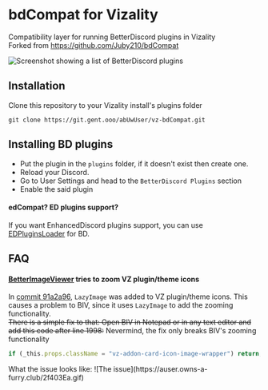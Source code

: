 # bdCompat for Vizality

Compatibility layer for running BetterDiscord plugins in Vizality<br>
Forked from https://github.com/Juby210/bdCompat

![Screenshot showing a list of BetterDiscord plugins](https://auser.owns-a-furry.club/bfddF92.png)

## Installation

Clone this repository to your Vizality install's plugins folder

```
git clone https://git.gent.ooo/abUwUser/vz-bdCompat.git
```

## Installing BD plugins

<!-- Before you download and install any BD plugins, please take a look at the incompatibilites note on `INCOMPATIBILITIES.md` file -->

- Put the plugin in the `plugins` folder, if it doesn't exist then create one.
- Reload your Discord.
- Go to User Settings and head to the `BetterDiscord Plugins` section
- Enable the said plugin

#### edCompat? ED plugins support?
If you want EnhancedDiscord plugins support, you can use [EDPluginsLoader](https://github.com/Juby210/EDPluginsLoader) for BD.

## FAQ
#### [BetterImageViewer](https://github.com/1Lighty/BetterDiscordPlugins/tree/master/Plugins/BetterImageViewer) tries to zoom VZ plugin/theme icons
In [commit 91a2a96](https://github.com/vizality/vizality/commit/91a2a964ff61c52500560aff4713a8facf607051), `LazyImage` was added to VZ plugin/theme icons. This causes a problem to BIV, since it uses `LazyImage` to add the zooming functionality.<br />
~~There is a simple fix to that: Open BIV in Notepad or in any text editor and add this code after line 1998:~~ Nevermind, the fix only breaks BIV's zooming functionality
<del>
```js
if (_this.props.className = "vz-addon-card-icon-image-wrapper") return;
```
</del>
What the issue looks like:
![The issue](https://auser.owns-a-furry.club/2f403Ea.gif)